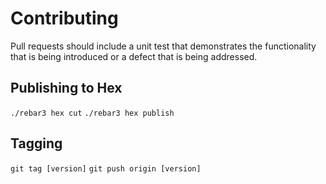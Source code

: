 # Contributing

Pull requests should include a unit test that demonstrates the functionality that is being introduced or a defect that is being addressed.

## Publishing to Hex

`./rebar3 hex cut`
`./rebar3 hex publish`

## Tagging

`git tag [version]`
`git push origin [version]`
